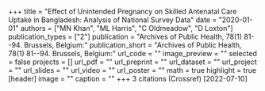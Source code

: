 +++
title = "Effect of Unintended Pregnancy on Skilled Antenatal Care Uptake in Bangladesh: Analysis of National Survey Data"
date = "2020-01-01"
authors = ["MN Khan", "ML Harris", "C Oldmeadow", "D Loxton"]
publication_types = ["2"]
publication = "Archives of Public Health, 78(1) 81--94. Brussels, Belgium:"
publication_short = "Archives of Public Health, 78(1) 81--94. Brussels, Belgium:"
url_code = ""
image_preview = ""
selected = false
projects = []
url_pdf = ""
url_preprint = ""
url_dataset = ""
url_project = ""
url_slides = ""
url_video = ""
url_poster = ""
math = true
highlight = true
[header]
image = ""
caption = ""
+++
3 citations (Crossref) [2022-07-10]
